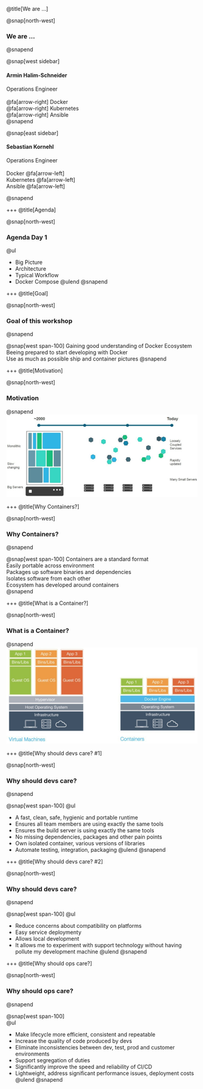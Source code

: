 @title[We are ...]

@snap[north-west]
### We are ...
@snapend

@snap[west sidebar]
#### Armin Halim-Schneider
Operations Engineer <br/><br/>
@fa[arrow-right] Docker <br/>
@fa[arrow-right] Kubernetes <br/>
@fa[arrow-right] Ansible <br/>
@snapend

@snap[east sidebar]
#### Sebastian Kornehl
Operations Engineer <br/><br/>
Docker @fa[arrow-left] <br/>
Kubernetes @fa[arrow-left] <br/>
Ansible @fa[arrow-left] <br/>

@snapend

+++
@title[Agenda]

@snap[north-west]
### Agenda Day 1
@ul[](false)
- Big Picture
- Architecture
- Typical Workflow
- Docker Compose
@ulend
@snapend

+++
@title[Goal]

@snap[north-west]
### Goal of this workshop
@snapend

@snap[west span-100]
Gaining good understanding of Docker Ecosystem </br>
Beeing prepared to start developing with Docker </br>
Use as much as possible ship and container pictures
@snapend

+++
@title[Motivation]

@snap[north-west]
### Motivation
@snapend
![docker_apps_changing](template/img/docker_apps_changing.jpg)

+++
@title[Why Containers?]

@snap[north-west]
### Why Containers?
@snapend

@snap[west span-100]
Containers are a standard format<br/>
Easily portable across environment<br/>
Packages up software binaries and dependencies<br/>
Isolates software from each other<br/>
Ecosystem has developed around containers<br/>
@snapend

+++
@title[What is a Container?]

@snap[north-west]
### What is a Container?
@snapend
![systems_comparison](template/img/systems_comparison.jpg)

+++
@title[Why should devs care? #1]

@snap[north-west]
### Why should devs care?
@snapend

@snap[west span-100]
@ul[](false)
- A fast, clean, safe, hygienic and portable runtime
- Ensures all team members are using exactly the same tools
- Ensures the build server is using exactly the same tools
- No missing dependencies, packages and other pain points
- Own isolated container, various versions of libraries
- Automate testing, integration, packaging
@ulend
@snapend

+++
@title[Why should devs care? #2]

@snap[north-west]
### Why should devs care?
@snapend

@snap[west span-100]
@ul[](false)
- Reduce concerns about compatibility on platforms
- Easy service deploymenty
- Allows local development
- It allows me to experiment with support technology without having pollute my development machine 
@ulend
@snapend

+++
@title[Why should ops care?]

@snap[north-west]
### Why should ops care?
@snapend

@snap[west span-100]
<br/>
@ul[](false)
- Make lifecycle more efficient, consistent and repeatable
- Increase the quality of code produced by devs
- Eliminate inconsistencies between dev, test, prod and customer environments
- Support segregation of duties
- Significantly improve the speed and reliability of CI/CD
- Lightweight, address significant performance issues, deployment costs
@ulend
@snapend

